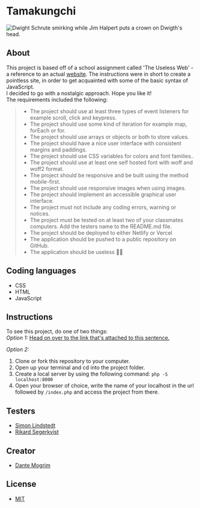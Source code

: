 # Tamakungchi

<img alt="Dwight Schrute smirking while Jim Halpert puts a crown on Dwigth's head." src="https://media.giphy.com/media/okLCopqw6ElCDnIhuS/giphy.gif">

## About

This project is based off of a school assignment called 'The Useless Web' - a reference to an actual [website](https://theuselessweb.com/). The instructions were in short to create a pointless site, in order to get acquainted with some of the basic syntax of JavaScript. <br>
I decided to go with a nostalgic approach. Hope you like it! <br>
The requirements included the following: <br>

> - The project should use at least three types of event listeners for example scroll, click and keypress.
> - The project should use some kind of iteration for example map, forEach or for.
> - The project should use arrays or objects or both to store values.
> - The project should have a nice user interface with consistent margins and paddings.
> - The project should use CSS variables for colors and font families..
> - The project should use at least one self hosted font with woff and woff2 format.
> - The project should be responsive and be built using the method mobile-first.
> - The project should use responsive images when using images.
> - The project should implement an accessible graphical user interface.
> - The project must not include any coding errors, warning or notices.
> - The project must be tested on at least two of your classmates computers. Add the testers name to the README.md file.
> - The project should be deployed to either Netlify or Vercel
> - The application should be pushed to a public repository on GitHub.
> - The application should be useless 🙅‍♀️


## Coding languages

- CSS
- HTML
- JavaScript


## Instructions

To see this project, do one of two things:
<br>
_Option 1:_ [Head on over to the link that's attached to this sentence.](https://tamakungchi.vercel.app/)

_Option 2:_

1. Clone or fork this repository to your computer.
2. Open up your terminal and cd into the project folder.
3. Create a local server by using the following command: `php -S localhost:8000`
4. Open your browser of choice, write the name of your localhost in the url followed by `/index.php` and access the project from there.


## Testers

- [Simon Lindstedt](https://github.com/simonlindstedt)
- [Rikard Segerkvist](https://github.com/rikardseg/)


## Creator

- [Dante Mogrim](https://github.com/mogrim-91)


## License

- [MIT](https://en.wikipedia.org/wiki/MIT_License)
